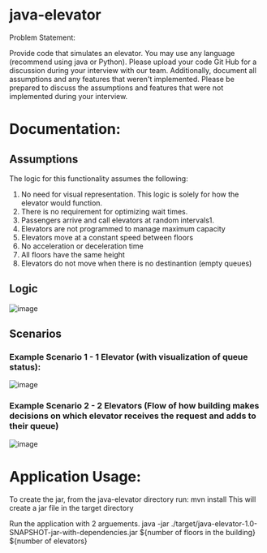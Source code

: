 # java-elevator
Problem Statement:

Provide code that simulates an elevator.  You may use any language (recommend using java or Python). 
Please upload your code Git Hub for a discussion during your interview with our team.
Additionally, document all assumptions and any features that weren't implemented.
Please be prepared to discuss the assumptions and features that were not implemented during your interview.


# Documentation:
## Assumptions
The logic for this functionality assumes the following:
1. No need for visual representation. This logic is solely for how the elevator would function.
2. There is no requirement for optimizing wait times.
3. Passengers arrive and call elevators at random intervals1.
4. Elevators are not programmed to manage maximum capacity
5. Elevators move at a constant speed between floors
6. No acceleration or deceleration time
7. All floors have the same height
8. Elevators do not move when there is no destinantion (empty queues)


## Logic
![image](https://github.com/user-attachments/assets/dd5c33eb-54ad-4db9-8002-7132953f5e2e)
## Scenarios
### Example Scenario 1 - 1 Elevator (with visualization of queue status):
![image](https://github.com/user-attachments/assets/04681e15-bdfa-42f1-b0e6-3752b2b94827)
### Example Scenario 2 - 2 Elevators (Flow of how building makes decisions on which elevator receives the request and adds to their queue)
![image](https://github.com/user-attachments/assets/03b695a4-5e78-4771-b534-c254ecdc0bb0)


# Application Usage:
To create the jar, from the java-elevator directory run:
mvn install
This will create a jar file in the target directory

Run the application with 2 arguements.
java -jar ./target/java-elevator-1.0-SNAPSHOT-jar-with-dependencies.jar ${number of floors in the building} ${number of elevators}



